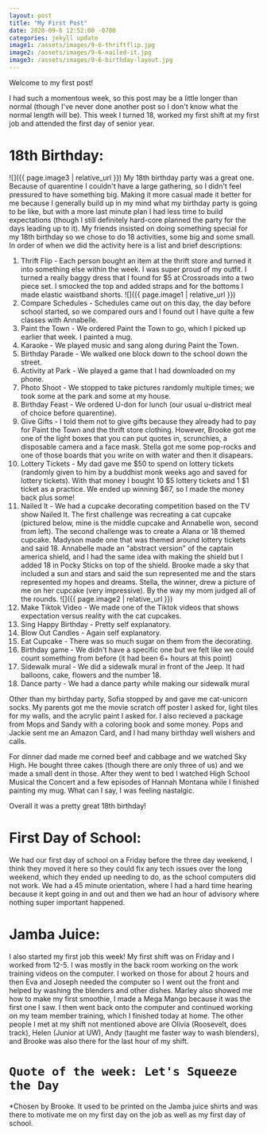 ```yaml
---
layout: post
title: "My First Post"
date: 2020-09-6 12:52:00 -0700
categories: jekyll update
image1: /assets/images/9-6-thriftflip.jpg
image2: /assets/images/9-6-nailed-it.jpg
image3: /assets/images/9-6-birthday-layout.jpg
---
```


Welcome to my first post!

I had such a momentous week, so this post may be a little longer than normal (though I've never done another post so I don't know what the normal length will be). This week I turned 18, worked my first shift at my first job and attended the first day of senior year.

# 18th Birthday:
![]({{ page.image3 | relative_url }})
My 18th birthday party was a great one. Because of quarentine I couldn't have a large gathering, so I didn't feel pressured to have something big. Making it more casual made it better for me because I generally build up in my mind what my birthday party is going to be like, but with a more last minute plan I had less time to build expectations (though I still definitely hard-core planned the party for the days leading up to it). My friends insisted on doing something special for my 18th birthday so we chose to do 18 activities, some big and some small. In order of when we did the activity here is a list and brief descriptions:

1. Thrift Flip - Each person bought an item at the thrift store and turned it into something else within the week. I was super proud of my outfit. I turned a really baggy dress that I found for $5 at Crossroads into a two piece set. I smocked the top and added straps and for the bottoms I made elastic waistband shorts. 
![]({{ page.image1 | relative_url }})
2. Compare Schedules - Schedules came out on this day, the day before school started, so we compared ours and I found out I have quite a few classes with Annabelle.
3. Paint the Town - We ordered Paint the Town to go, which I picked up earlier that week. I painted a mug.
4. Karaoke - We played music and sang along during Paint the Town.
5. Birthday Parade - We walked one block down to the school down the street.
6. Activity at Park - We played a game that I had downloaded on my phone.
7. Photo Shoot - We stopped to take pictures randomly multiple times; we took some at the park and some at my house.
8. Birthday Feast - We ordered U-don for lunch (our usual u-district meal of choice before quarentine).
9. Give Gifts - I told them not to give gifts because they already had to pay for Paint the Town and the thrift store clothing. However, Brooke got me one of the light boxes that you can put quotes in, scrunchies, a disposable camera and a face mask. Stella got me some pop-rocks and one of those boards that you write on with water and then it disapears. 
10. Lottery Tickets - My dad gave me $50 to spend on lottery tickets (randomly given to him by a buddhist monk weeks ago and saved for lottery tickets). With that money I bought 10 $5 lottery tickets and 1 $1 ticket as a practice. We ended up winning $67, so I made the money back plus some!
11. Nailed It - We had a cupcake decorating competition based on the TV show Nailed It. The first challenge was recreating a cat cupcake (pictured below, mine is the middle cupcake and Annabelle won, second from left). The second challenge was to create a Alana or 18 themed cupcake. Madyson made one that was themed around lottery tickets and said 18. Annabelle made an "abstract version" of the captain america shield, and I had the same idea with making the shield but I added 18 in Pocky Sticks on top of the shield. Brooke made a sky that included a sun and stars and said the sun represented me and the stars represented my hopes and dreams. Stella, the winner, drew a picture of me on her cupcake (very impressive). By the way my mom judged all of the rounds.
![]({{ page.image2 | relative_url }})
12. Make Tiktok Video - We made one of the Tiktok videos that shows expectation versus reality with the cat cupcakes.
13. Sing Happy Birthday - Pretty self explanatory.
14. Blow Out Candles - Again self explanatory.
15. Eat Cupcake - There was so much sugar on them from the decorating. 
16. Birthday game - We didn't have a specific one but we felt like we could count something from before (it had been 6+ hours at this point)
17. Sidewalk mural - We did a sidewalk mural in front of the Jeep. It had balloons, cake, flowers and the number 18.
18. Dance party - We had a dance party while making our sidewalk mural

Other than my birthday party, Sofia stopped by and gave me cat-unicorn socks. My parents got me the movie scratch off poster I asked for, light tiles for my walls, and the acrylic paint I asked for. I also recieved a package from Mops and Sandy with a coloring book and some money. Pops and Jackie sent me an Amazon Card, and I had many birthday well wishers and calls.

For dinner dad made me corned beef and cabbage and we watched Sky High. He bought three cakes (though there are only three of us) and we made a small dent in those. After they went to bed I watched High School Musical the Concert and a few episodes of Hannah Montana while I finished painting my mug. What can I say, I was feeling nastalgic. 

Overall it was a pretty great 18th birthday!

# First Day of School:
We had our first day of school on a Friday before the three day weekend, I think they moved it here so they could fix any tech issues over the long weekend, which they ended up needing to do, as the school computers did not work. We had a 45 minute orientation, where I had a hard time hearing because it kept going in and out and then we had an hour of advisory where nothing super important happened.

# Jamba Juice:
I also started my first job this week! My first shift was on Friday and I worked from 12-5. I was mostly in the back room working on the work training videos on the computer. I worked on those for about 2 hours and then Eva and Joseph needed the computer so I went out the front and helped by washing the blenders and other dishes. Marley also showed me how to make my first smoothie, I made a Mega Mango because it was the first one I saw. I then went back onto the computer and continued working on my team member training, which I finished today at home. The other people I met at my shift not mentioned above are Olivia (Roosevelt, does track), Helen (Junior at UW), Andy (taught me faster way to wash blenders), and Brooke was also there for the last hour of my shift. 

# `Quote of the week: Let's Squeeze the Day`
*Chosen by Brooke. It used to be printed on the Jamba juice shirts and was there to motivate me on my first day on the job as well as my first day of school.